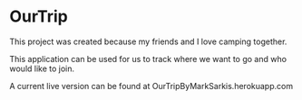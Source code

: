 # OurTrip
This project was created because my friends and I love camping together.

This application can be used for us to track where we want to go and who would like to join.

A current live version can be found at OurTripByMarkSarkis.herokuapp.com

